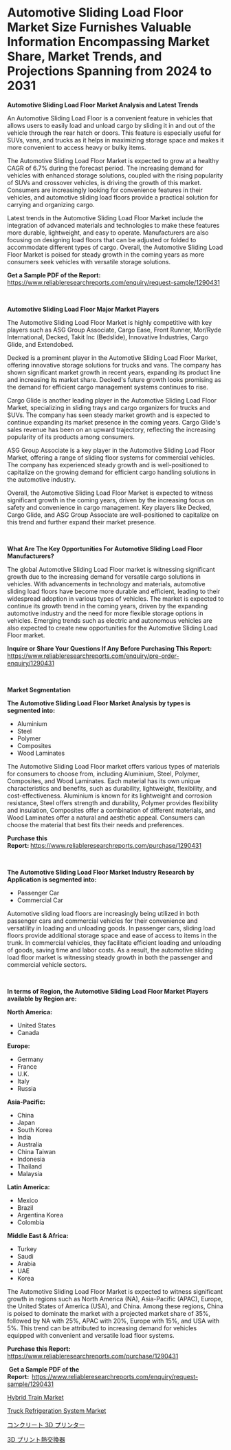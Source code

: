 <p><h1>Automotive Sliding Load Floor Market Size Furnishes Valuable Information Encompassing Market Share, Market Trends, and Projections Spanning from 2024 to 2031</h1></p><p><strong>Automotive Sliding Load Floor Market Analysis and Latest Trends</strong></p>
<p><p>An Automotive Sliding Load Floor is a convenient feature in vehicles that allows users to easily load and unload cargo by sliding it in and out of the vehicle through the rear hatch or doors. This feature is especially useful for SUVs, vans, and trucks as it helps in maximizing storage space and makes it more convenient to access heavy or bulky items.</p><p>The Automotive Sliding Load Floor Market is expected to grow at a healthy CAGR of 6.7% during the forecast period. The increasing demand for vehicles with enhanced storage solutions, coupled with the rising popularity of SUVs and crossover vehicles, is driving the growth of this market. Consumers are increasingly looking for convenience features in their vehicles, and automotive sliding load floors provide a practical solution for carrying and organizing cargo.</p><p>Latest trends in the Automotive Sliding Load Floor Market include the integration of advanced materials and technologies to make these features more durable, lightweight, and easy to operate. Manufacturers are also focusing on designing load floors that can be adjusted or folded to accommodate different types of cargo. Overall, the Automotive Sliding Load Floor Market is poised for steady growth in the coming years as more consumers seek vehicles with versatile storage solutions.</p></p>
<p><strong>Get a Sample PDF of the Report:&nbsp;</strong> <a href="https://www.reliableresearchreports.com/enquiry/request-sample/1290431">https://www.reliableresearchreports.com/enquiry/request-sample/1290431</a></p>
<p>&nbsp;</p>
<p><strong>Automotive Sliding Load Floor Major Market Players</strong></p>
<p><p>The Automotive Sliding Load Floor Market is highly competitive with key players such as ASG Group Associate, Cargo Ease, Front Runner, Mor/Ryde International, Decked, Takit Inc (Bedslide), Innovative Industries, Cargo Glide, and Extendobed.</p><p>Decked is a prominent player in the Automotive Sliding Load Floor Market, offering innovative storage solutions for trucks and vans. The company has shown significant market growth in recent years, expanding its product line and increasing its market share. Decked's future growth looks promising as the demand for efficient cargo management systems continues to rise.</p><p>Cargo Glide is another leading player in the Automotive Sliding Load Floor Market, specializing in sliding trays and cargo organizers for trucks and SUVs. The company has seen steady market growth and is expected to continue expanding its market presence in the coming years. Cargo Glide's sales revenue has been on an upward trajectory, reflecting the increasing popularity of its products among consumers.</p><p>ASG Group Associate is a key player in the Automotive Sliding Load Floor Market, offering a range of sliding floor systems for commercial vehicles. The company has experienced steady growth and is well-positioned to capitalize on the growing demand for efficient cargo handling solutions in the automotive industry.</p><p>Overall, the Automotive Sliding Load Floor Market is expected to witness significant growth in the coming years, driven by the increasing focus on safety and convenience in cargo management. Key players like Decked, Cargo Glide, and ASG Group Associate are well-positioned to capitalize on this trend and further expand their market presence.</p></p>
<p>&nbsp;</p>
<p><strong>What Are The Key Opportunities For Automotive Sliding Load Floor Manufacturers?</strong></p>
<p><p>The global Automotive Sliding Load Floor market is witnessing significant growth due to the increasing demand for versatile cargo solutions in vehicles. With advancements in technology and materials, automotive sliding load floors have become more durable and efficient, leading to their widespread adoption in various types of vehicles. The market is expected to continue its growth trend in the coming years, driven by the expanding automotive industry and the need for more flexible storage options in vehicles. Emerging trends such as electric and autonomous vehicles are also expected to create new opportunities for the Automotive Sliding Load Floor market.</p></p>
<p><strong>Inquire or Share Your Questions If Any Before Purchasing This Report:</strong> <a href="https://www.reliableresearchreports.com/enquiry/pre-order-enquiry/1290431">https://www.reliableresearchreports.com/enquiry/pre-order-enquiry/1290431</a></p>
<p>&nbsp;</p>
<p><strong>Market Segmentation</strong></p>
<p><strong>The Automotive Sliding Load Floor Market Analysis by types is segmented into:</strong></p>
<p><ul><li>Aluminium</li><li>Steel</li><li>Polymer</li><li>Composites</li><li>Wood Laminates</li></ul></p>
<p><p>The Automotive Sliding Load Floor market offers various types of materials for consumers to choose from, including Aluminium, Steel, Polymer, Composites, and Wood Laminates. Each material has its own unique characteristics and benefits, such as durability, lightweight, flexibility, and cost-effectiveness. Aluminium is known for its lightweight and corrosion resistance, Steel offers strength and durability, Polymer provides flexibility and insulation, Composites offer a combination of different materials, and Wood Laminates offer a natural and aesthetic appeal. Consumers can choose the material that best fits their needs and preferences.</p></p>
<p><strong>Purchase this Report:&nbsp;</strong><a href="https://www.reliableresearchreports.com/purchase/1290431">https://www.reliableresearchreports.com/purchase/1290431</a></p>
<p>&nbsp;</p>
<p><strong>The Automotive Sliding Load Floor Market Industry Research by Application is segmented into:</strong></p>
<p><ul><li>Passenger Car</li><li>Commercial Car</li></ul></p>
<p><p>Automotive sliding load floors are increasingly being utilized in both passenger cars and commercial vehicles for their convenience and versatility in loading and unloading goods. In passenger cars, sliding load floors provide additional storage space and ease of access to items in the trunk. In commercial vehicles, they facilitate efficient loading and unloading of goods, saving time and labor costs. As a result, the automotive sliding load floor market is witnessing steady growth in both the passenger and commercial vehicle sectors.</p></p>
<p>&nbsp;</p>
<p><strong>In terms of Region, the Automotive Sliding Load Floor Market Players available by Region are:</strong></p>
<p>
    <p> <strong> North America: </strong>
        <ul>
            <li>United States</li>
            <li>Canada</li>
        </ul>
        </p> 
    <p> <strong> Europe: </strong>
        <ul>
            <li>Germany</li>
            <li>France</li>
            <li>U.K.</li>
            <li>Italy</li>
            <li>Russia</li>
        </ul>
        </p> 
    <p> <strong> Asia-Pacific: </strong>
        <ul>
            <li>China</li>
            <li>Japan</li>
            <li>South Korea</li>
            <li>India</li>
            <li>Australia</li>
            <li>China Taiwan</li>
            <li>Indonesia</li>
            <li>Thailand</li>
            <li>Malaysia</li>
        </ul>
        </p> 
    <p> <strong> Latin America: </strong>
        <ul>
            <li>Mexico</li>
            <li>Brazil</li>
            <li>Argentina Korea</li>
            <li>Colombia</li>
        </ul>
        </p> 
    <p> <strong> Middle East & Africa: </strong>
        <ul>
            <li>Turkey</li>
            <li>Saudi</li>
            <li>Arabia</li>
            <li>UAE</li>
            <li>Korea</li>
        </ul>
    </p>
    </p>
<p><p>The Automotive Sliding Load Floor Market is expected to witness significant growth in regions such as North America (NA), Asia-Pacific (APAC), Europe, the United States of America (USA), and China. Among these regions, China is poised to dominate the market with a projected market share of 35%, followed by NA with 25%, APAC with 20%, Europe with 15%, and USA with 5%. This trend can be attributed to increasing demand for vehicles equipped with convenient and versatile load floor systems.</p></p>
<p><strong>Purchase this Report: </strong><a href="https://www.reliableresearchreports.com/purchase/1290431">https://www.reliableresearchreports.com/purchase/1290431</a></p>
<p>&nbsp;<strong>Get a Sample PDF of the Report:&nbsp;&nbsp;</strong><a href="https://www.reliableresearchreports.com/enquiry/request-sample/1290431">https://www.reliableresearchreports.com/enquiry/request-sample/1290431</a></p>
<p><strong></strong></p>
<p><p><a href="https://github.com/kathiaseamanalvaradovlprc2h/Market-Research-Report-List-1/blob/main/hybrid-train-market.md">Hybrid Train Market</a></p><p><a href="https://github.com/wusalecollins540tpqoz/Market-Research-Report-List-1/blob/main/truck-refrigeration-system-market.md">Truck Refrigeration System Market</a></p><p><a href="https://medium.com/@alvaradolanezhpnoeeozz2ue/%E3%82%B3%E3%83%B3%E3%82%AF%E3%83%AA%E3%83%BC%E3%83%883d%E3%83%97%E3%83%AA%E3%83%B3%E3%82%BF%E3%83%BC%E5%B8%82%E5%A0%B4-%E7%AB%B6%E4%BA%89%E5%88%86%E6%9E%90-%E5%B8%82%E5%A0%B4%E5%8B%95%E5%90%91-2031%E5%B9%B4%E3%81%BE%E3%81%A7%E3%81%AE%E4%BA%88%E6%B8%AC-9c5406cacfaa">コンクリート 3D プリンター</a></p><p><a href="https://medium.com/@alvaradolanezhpnoeeozz2ue/3d%E3%83%97%E3%83%AA%E3%83%B3%E3%83%88%E3%81%95%E3%82%8C%E3%81%9F%E3%83%92%E3%83%BC%E3%83%88%E3%82%A8%E3%82%AF%E3%82%B9%E3%83%81%E3%82%A7%E3%83%B3%E3%82%B8%E3%83%A3%E3%83%BC%E5%B8%82%E5%A0%B4-%E7%AB%B6%E4%BA%89%E5%88%86%E6%9E%90-%E5%B8%82%E5%A0%B4%E5%8B%95%E5%90%91-2031%E5%B9%B4%E3%81%BE%E3%81%A7%E3%81%AE%E4%BA%88%E6%B8%AC-56dd1968a507">3D プリント熱交換器</a></p></p>